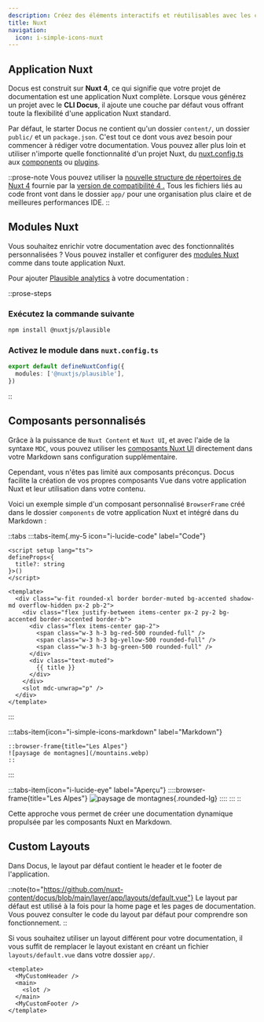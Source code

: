 ```yaml
---
description: Créez des éléments interactifs et réutilisables avec les composants Nuxt
title: Nuxt
navigation:
  icon: i-simple-icons-nuxt
---
```


## Application Nuxt

Docus est construit sur **Nuxt 4**, ce qui signifie que votre projet de documentation est une application Nuxt complète. Lorsque vous générez un projet avec le **CLI Docus**, il ajoute une couche par défaut vous offrant toute la flexibilité d'une application Nuxt standard.

Par défaut, le starter Docus ne contient qu'un dossier `content/`, un dossier `public/` et un `package.json`. C'est tout ce dont vous avez besoin pour commencer à rédiger votre documentation. Vous pouvez aller plus loin et utiliser n'importe quelle fonctionnalité d'un projet Nuxt, du [nuxt.config.ts](https://nuxt.com/docs/guide/directory-structure/nuxt-config) aux [components](https://nuxt.com/docs/guide/directory-structure/nuxt-config) ou [plugins](https://nuxt.com/docs/guide/directory-structure/plugins).

::prose-note
Vous pouvez utiliser la [nouvelle structure de répertoires de Nuxt 4](https://nuxt.com/docs/getting-started/upgrade#new-directory-structure) fournie par la [version de compatibilité 4 .]() Tous les fichiers liés au code front vont dans le dossier `app/` pour une organisation plus claire et de meilleures performances IDE.
::

## Modules Nuxt

Vous souhaitez enrichir votre documentation avec des fonctionnalités personnalisées ? Vous pouvez installer et configurer des [modules Nuxt]() comme dans toute application Nuxt.

Pour ajouter [Plausible analytics](https://github.com/nuxt-modules/plausible?utm_source=nuxt.com\&utm_medium=aside-module\&utm_campaign=nuxt.com) à votre documentation :

::prose-steps
### Exécutez la commande suivante

```bash [Terminal]
npm install @nuxtjs/plausible
```

### Activez le module dans `nuxt.config.ts`

```ts [nuxt.config.ts]
export default defineNuxtConfig({
  modules: ['@nuxtjs/plausible'],
})
```
::

## Composants personnalisés

Grâce à la puissance de `Nuxt Content` et `Nuxt UI`, et avec l'aide de la syntaxe `MDC`, vous pouvez utiliser les [composants Nuxt UI](/fr/essentials/components) directement dans votre Markdown sans configuration supplémentaire.

Cependant, vous n'êtes pas limité aux composants préconçus. Docus facilite la création de vos propres composants Vue dans votre application Nuxt et leur utilisation dans votre contenu.

Voici un exemple simple d'un composant personnalisé `BrowserFrame` créé dans le dossier `components` de votre application Nuxt et intégré dans du Markdown :

::tabs
  :::tabs-item{.my-5 icon="i-lucide-code" label="Code"}
  ```vue [components/content/BrowserFrame.vue]
  <script setup lang="ts">
  defineProps<{
    title?: string
  }>()
  </script>

  <template>
    <div class="w-fit rounded-xl border border-muted bg-accented shadow-md overflow-hidden px-2 pb-2">
      <div class="flex justify-between items-center px-2 py-2 bg-accented border-accented border-b">
        <div class="flex items-center gap-2">
          <span class="w-3 h-3 bg-red-500 rounded-full" />
          <span class="w-3 h-3 bg-yellow-500 rounded-full" />
          <span class="w-3 h-3 bg-green-500 rounded-full" />
        </div>
        <div class="text-muted">
          {{ title }}
        </div>
      </div>
      <slot mdc-unwrap="p" />
    </div>
  </template>
  ```
  :::

  :::tabs-item{icon="i-simple-icons-markdown" label="Markdown"}
  ```mdc
  ::browser-frame{title="Les Alpes"}
  ![paysage de montagnes](/mountains.webp)
  ::
  ```
  :::

  :::tabs-item{icon="i-lucide-eye" label="Aperçu"}
    ::::browser-frame{title="Les Alpes"}
    ![paysage de montagnes](/documentation/mountains.webp){.rounded-lg}
    ::::
  :::
::

Cette approche vous permet de créer une documentation dynamique propulsée par les composants Nuxt en Markdown.

## Custom Layouts

Dans Docus, le layout par défaut contient le header et le footer de l'application.

::note{to="https://github.com/nuxt-content/docus/blob/main/layer/app/layouts/default.vue"}
Le layout par défaut est utilisé à la fois pour la home page et les pages de documentation. Vous pouvez consulter le code du layout par défaut pour comprendre son fonctionnement.
::

Si vous souhaitez utiliser un layout différent pour votre documentation, il vous suffit de remplacer le layout existant en créant un fichier `layouts/default.vue` dans votre dossier `app/`.

```vue [app/layouts/default.vue]
<template>
  <MyCustomHeader />
  <main>
    <slot />
  </main>
  <MyCustomFooter />
</template>
``` 
